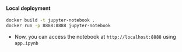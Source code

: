 #### Local deployment
```bash
docker build -t jupyter-notebook .
docker run -p 8888:8888 jupyter-notebook
```

- Now, you can access the notebook at `http://localhost:8888` using `app.ipynb`